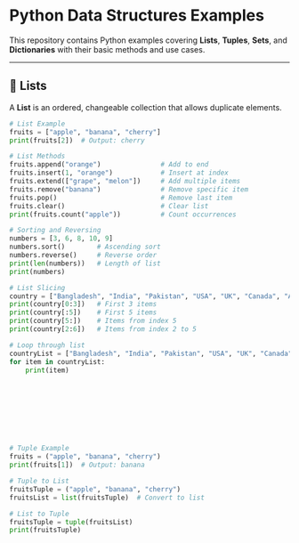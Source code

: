 # Python Data Structures Examples

This repository contains Python examples covering **Lists**, **Tuples**, **Sets**, and **Dictionaries** with their basic methods and use cases.

---

## 📌 Lists
A **List** is an ordered, changeable collection that allows duplicate elements.

```python
# List Example
fruits = ["apple", "banana", "cherry"]
print(fruits[2])  # Output: cherry

# List Methods
fruits.append("orange")               # Add to end
fruits.insert(1, "orange")            # Insert at index
fruits.extend(["grape", "melon"])     # Add multiple items
fruits.remove("banana")               # Remove specific item
fruits.pop()                          # Remove last item
fruits.clear()                        # Clear list
print(fruits.count("apple"))          # Count occurrences

# Sorting and Reversing
numbers = [3, 6, 8, 10, 9]
numbers.sort()        # Ascending sort
numbers.reverse()     # Reverse order
print(len(numbers))   # Length of list
print(numbers)

# List Slicing
country = ["Bangladesh", "India", "Pakistan", "USA", "UK", "Canada", "Africa"]
print(country[0:3])   # First 3 items
print(country[:5])    # First 5 items
print(country[5:])    # Items from index 5
print(country[2:6])   # Items from index 2 to 5

# Loop through list
countryList = ["Bangladesh", "India", "Pakistan", "USA", "UK", "Canada", "Africa"]
for item in countryList:
    print(item)









# Tuple Example
fruits = ("apple", "banana", "cherry")
print(fruits[1])  # Output: banana

# Tuple to List
fruitsTuple = ("apple", "banana", "cherry")
fruitsList = list(fruitsTuple)  # Convert to list

# List to Tuple
fruitsTuple = tuple(fruitsList)
print(fruitsTuple)
